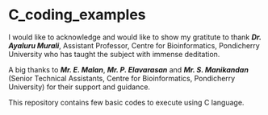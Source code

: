 # C_coding_examples

I would like to acknowledge and would like to show my gratitute to thank _**Dr. Ayaluru Murali**_, Assistant Professor, Centre for Bioinformatics, Pondicherry University who has taught the subject with immense deditation.

A big thanks to _**Mr. E. Malan**_, _**Mr. P. Elavarasan**_ and _**Mr. S. Manikandan**_ (Senior Technical Assistants, Centre for Bioinformatics, Pondicherry University) for their support and guidance.  

This repository contains few basic codes to execute using C language. 
